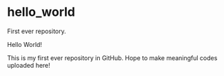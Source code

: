 # hello_world
First ever repository.

Hello World!

This is my first ever repository in GitHub. Hope to make meaningful codes uploaded here!
